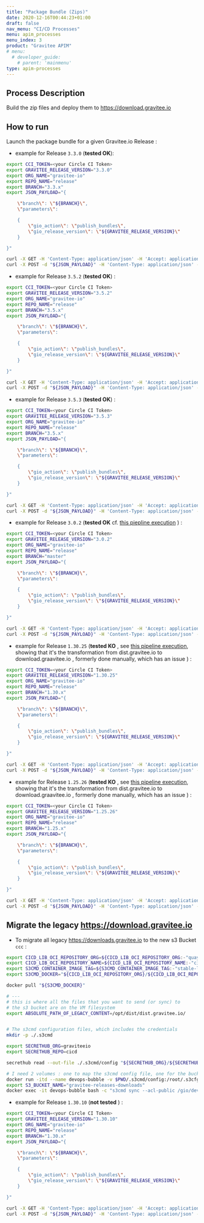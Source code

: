 ```yaml
---
title: "Package Bundle (Zips)"
date: 2020-12-16T00:44:23+01:00
draft: false
nav_menu: "CI/CD Processes"
menu: apim_processes
menu_index: 3
product: "Gravitee APIM"
# menu:
  # developer_guide:
    # parent: 'mainmenu'
type: apim-processes
---
```


## Process Description

Build the zip files and deploy them to https://download.gravitee.io




## How to run

Launch the package bundle for a given Gravitee.io Release :

* example for Release `3.3.0` (**tested OK**):
```bash
export CCI_TOKEN=<your Circle CI Token>
export GRAVITEE_RELEASE_VERSION="3.3.0"
export ORG_NAME="gravitee-io"
export REPO_NAME="release"
export BRANCH="3.3.x"
export JSON_PAYLOAD="{

    \"branch\": \"${BRANCH}\",
    \"parameters\":

    {
        \"gio_action\": \"publish_bundles\",
        \"gio_release_version\": \"${GRAVITEE_RELEASE_VERSION}\"
    }

}"

curl -X GET -H 'Content-Type: application/json' -H 'Accept: application/json' -H "Circle-Token: ${CCI_TOKEN}" https://circleci.com/api/v2/me | jq .
curl -X POST -d "${JSON_PAYLOAD}" -H 'Content-Type: application/json' -H 'Accept: application/json' -H "Circle-Token: ${CCI_TOKEN}" https://circleci.com/api/v2/project/gh/${ORG_NAME}/${REPO_NAME}/pipeline | jq .
```

* example for Release `3.5.2` (**tested OK**) :

```bash
export CCI_TOKEN=<your Circle CI Token>
export GRAVITEE_RELEASE_VERSION="3.5.2"
export ORG_NAME="gravitee-io"
export REPO_NAME="release"
export BRANCH="3.5.x"
export JSON_PAYLOAD="{

    \"branch\": \"${BRANCH}\",
    \"parameters\":

    {
        \"gio_action\": \"publish_bundles\",
        \"gio_release_version\": \"${GRAVITEE_RELEASE_VERSION}\"
    }

}"

curl -X GET -H 'Content-Type: application/json' -H 'Accept: application/json' -H "Circle-Token: ${CCI_TOKEN}" https://circleci.com/api/v2/me | jq .
curl -X POST -d "${JSON_PAYLOAD}" -H 'Content-Type: application/json' -H 'Accept: application/json' -H "Circle-Token: ${CCI_TOKEN}" https://circleci.com/api/v2/project/gh/${ORG_NAME}/${REPO_NAME}/pipeline | jq .
```

* example for Release `3.5.3` (**tested OK**) :

```bash
export CCI_TOKEN=<your Circle CI Token>
export GRAVITEE_RELEASE_VERSION="3.5.3"
export ORG_NAME="gravitee-io"
export REPO_NAME="release"
export BRANCH="3.5.x"
export JSON_PAYLOAD="{

    \"branch\": \"${BRANCH}\",
    \"parameters\":

    {
        \"gio_action\": \"publish_bundles\",
        \"gio_release_version\": \"${GRAVITEE_RELEASE_VERSION}\"
    }

}"

curl -X GET -H 'Content-Type: application/json' -H 'Accept: application/json' -H "Circle-Token: ${CCI_TOKEN}" https://circleci.com/api/v2/me | jq .
curl -X POST -d "${JSON_PAYLOAD}" -H 'Content-Type: application/json' -H 'Accept: application/json' -H "Circle-Token: ${CCI_TOKEN}" https://circleci.com/api/v2/project/gh/${ORG_NAME}/${REPO_NAME}/pipeline | jq .
```


* example for Release `3.0.2` (**tested OK** cf. [this piepline execution](https://app.circleci.com/pipelines/github/gravitee-io/release/427/workflows/061b556b-1d32-4103-889b-fbe30719c6fd/jobs/400) ) :

```bash
export CCI_TOKEN=<your Circle CI Token>
export GRAVITEE_RELEASE_VERSION="3.0.2"
export ORG_NAME="gravitee-io"
export REPO_NAME="release"
export BRANCH="master"
export JSON_PAYLOAD="{

    \"branch\": \"${BRANCH}\",
    \"parameters\":

    {
        \"gio_action\": \"publish_bundles\",
        \"gio_release_version\": \"${GRAVITEE_RELEASE_VERSION}\"
    }

}"

curl -X GET -H 'Content-Type: application/json' -H 'Accept: application/json' -H "Circle-Token: ${CCI_TOKEN}" https://circleci.com/api/v2/me | jq .
curl -X POST -d "${JSON_PAYLOAD}" -H 'Content-Type: application/json' -H 'Accept: application/json' -H "Circle-Token: ${CCI_TOKEN}" https://circleci.com/api/v2/project/gh/${ORG_NAME}/${REPO_NAME}/pipeline | jq .
```


* example for Release `1.30.25`  (**tested KO** , see [this pipeline execution](https://app.circleci.com/pipelines/github/gravitee-io/release/426/workflows/cd825e40-0d34-4ff9-8df9-ce549c5a9575/jobs/399), showing that it's the transformation from dist.gravitee.io to download.graavitee.io , formerly done manually, which has an issue )  :

```bash
export CCI_TOKEN=<your Circle CI Token>
export GRAVITEE_RELEASE_VERSION="1.30.25"
export ORG_NAME="gravitee-io"
export REPO_NAME="release"
export BRANCH="1.30.x"
export JSON_PAYLOAD="{

    \"branch\": \"${BRANCH}\",
    \"parameters\":

    {
        \"gio_action\": \"publish_bundles\",
        \"gio_release_version\": \"${GRAVITEE_RELEASE_VERSION}\"
    }

}"

curl -X GET -H 'Content-Type: application/json' -H 'Accept: application/json' -H "Circle-Token: ${CCI_TOKEN}" https://circleci.com/api/v2/me | jq .
curl -X POST -d "${JSON_PAYLOAD}" -H 'Content-Type: application/json' -H 'Accept: application/json' -H "Circle-Token: ${CCI_TOKEN}" https://circleci.com/api/v2/project/gh/${ORG_NAME}/${REPO_NAME}/pipeline | jq .
```

* example for Release `1.25.26`  (**tested KO** , see [this pipeline execution](https://app.circleci.com/pipelines/github/gravitee-io/release/428/workflows/12d5af8f-6f5d-4c1d-99aa-689b0ca5a420/jobs/401), showing that it's the transformation from dist.gravitee.io to download.graavitee.io , formerly done manually, which has an issue )  :

```bash
export CCI_TOKEN=<your Circle CI Token>
export GRAVITEE_RELEASE_VERSION="1.25.26"
export ORG_NAME="gravitee-io"
export REPO_NAME="release"
export BRANCH="1.25.x"
export JSON_PAYLOAD="{

    \"branch\": \"${BRANCH}\",
    \"parameters\":

    {
        \"gio_action\": \"publish_bundles\",
        \"gio_release_version\": \"${GRAVITEE_RELEASE_VERSION}\"
    }

}"

curl -X GET -H 'Content-Type: application/json' -H 'Accept: application/json' -H "Circle-Token: ${CCI_TOKEN}" https://circleci.com/api/v2/me | jq .
curl -X POST -d "${JSON_PAYLOAD}" -H 'Content-Type: application/json' -H 'Accept: application/json' -H "Circle-Token: ${CCI_TOKEN}" https://circleci.com/api/v2/project/gh/${ORG_NAME}/${REPO_NAME}/pipeline | jq .
```


## Migrate the legacy https://download.gravitee.io


* To migrate all legacy https://downloads.gravitee.io to the new s3 Bucket `ccc` :

```bash
export CICD_LIB_OCI_REPOSITORY_ORG=${CICD_LIB_OCI_REPOSITORY_ORG:-"quay.io/gravitee-lab"}
export CICD_LIB_OCI_REPOSITORY_NAME=${CICD_LIB_OCI_REPOSITORY_NAME:-"cicd-s3cmd"}
export S3CMD_CONTAINER_IMAGE_TAG=${S3CMD_CONTAINER_IMAGE_TAG:-"stable-latest"}
export S3CMD_DOCKER="${CICD_LIB_OCI_REPOSITORY_ORG}/${CICD_LIB_OCI_REPOSITORY_NAME}:${S3CMD_CONTAINER_IMAGE_TAG}"

docker pull "${S3CMD_DOCKER}"

# ---
# this is where all the files that you want to send (or sync) to
# the s3 bucket are on the VM filesystem
export ABSOLUTE_PATH_OF_LEGACY_CONTENT=/opt/dist/dist.gravitee.io/


# The s3cmd configuration files, which includes the credentials
mkdir -p ./.s3cmd

export SECRETHUB_ORG=graviteeio
export SECRETHUB_REPO=cicd

secrethub read --out-file ./.s3cmd/config "${SECRETHUB_ORG}/${SECRETHUB_REPO}/graviteebot/infra/zip-bundle-server/clever-cloud-s3/s3cmd/config"

# I need 2 volumes : one to map the s3cmd config file, one for the bucket
docker run -itd --name devops-bubble -v $PWD/.s3cmd/config:/root/.s3cfg -v /opt/dist/dist.gravitee.io:/gio/devops/bucket "${S3CMD_DOCKER}" bash
export S3_BUCKET_NAME="gravitee-releases-downloads"
docker exec -it devops-bubble bash -c "s3cmd sync --acl-public /gio/devops/bucket/ s3://${S3_BUCKET_NAME}/"

```


* example for Release `1.30.10` (**not tested**  ) :

```bash
export CCI_TOKEN=<your Circle CI Token>
export GRAVITEE_RELEASE_VERSION="1.30.10"
export ORG_NAME="gravitee-io"
export REPO_NAME="release"
export BRANCH="1.30.x"
export JSON_PAYLOAD="{

    \"branch\": \"${BRANCH}\",
    \"parameters\":

    {
        \"gio_action\": \"publish_bundles\",
        \"gio_release_version\": \"${GRAVITEE_RELEASE_VERSION}\"
    }

}"

curl -X GET -H 'Content-Type: application/json' -H 'Accept: application/json' -H "Circle-Token: ${CCI_TOKEN}" https://circleci.com/api/v2/me | jq .
curl -X POST -d "${JSON_PAYLOAD}" -H 'Content-Type: application/json' -H 'Accept: application/json' -H "Circle-Token: ${CCI_TOKEN}" https://circleci.com/api/v2/project/gh/${ORG_NAME}/${REPO_NAME}/pipeline | jq .
```
